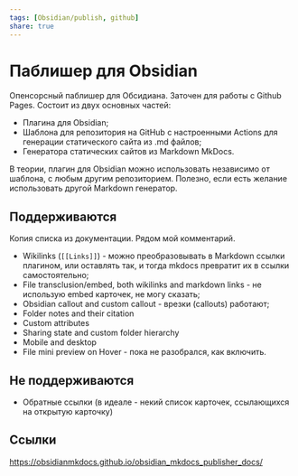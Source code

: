 ```yaml
---
tags: [Obsidian/publish, github]
share: true
---
```

# Паблишер для Obsidian
Опенсорсный паблишер для Обсидиана. Заточен для работы с Github Pages.
Состоит из двух основных частей:
- Плагина для Obsidian;
- Шаблона для репозитория на GitHub с настроенными Actions для генерации статического сайта из .md файлов;
- Генератора статических сайтов из Markdown MkDocs.

В теории, плагин для Obsidian можно использовать независимо от шаблона, с любым другим репозиторием. Полезно, если есть желание использовать другой Markdown генератор.

## Поддерживаются
Копия списка из документации. Рядом мой комментарий.
-    Wikilinks (`[[Links]]`) - можно преобразовывать в Markdown ссылки плагином, или оставлять так, и тогда mkdocs превратит их в ссылки самостоятельно;
-    File transclusion/embed, both wikilinks and markdown links - не использую embed карточек, не могу сказать;
-    Obsidian callout and custom callout - врезки (callouts) работают;
-    Folder notes and their citation
-    Custom attributes
-    Sharing state and custom folder hierarchy
-    Mobile and desktop
-    File mini preview on Hover - пока не разобрался, как включить.

## Не поддерживаются
- Обратные ссылки (в идеале - некий список карточек, ссылающихся на открытую карточку)

## Ссылки
https://obsidianmkdocs.github.io/obsidian_mkdocs_publisher_docs/